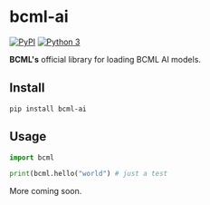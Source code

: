# bcml-ai

[![PyPI](https://img.shields.io/pypi/v/bcml-ai?logo=pypi&style=for-the-badge&color=#fff)](https://pypi.org/project/bcml-ai/)
[![Python 3](https://img.shields.io/badge/Python-3-3776AB?logo=python&logoColor=white&style=for-the-badge)](https://www.python.org/)
<!-- [![Discord](https://img.shields.io/badge/Discord-join-5865F2?logo=discord&logoColor=white&style=for-the-badge)](https://discord.gg/YOUR_INVITE_CODE) -->


**BCML's** official library for loading BCML AI models.

## Install
```
pip install bcml-ai
```

## Usage
```python
import bcml

print(bcml.hello("world") # just a test
```

More coming soon.
